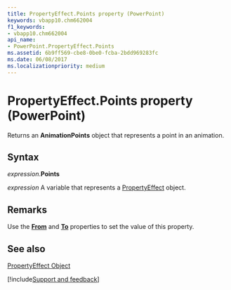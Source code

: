 ```yaml
---
title: PropertyEffect.Points property (PowerPoint)
keywords: vbapp10.chm662004
f1_keywords:
- vbapp10.chm662004
api_name:
- PowerPoint.PropertyEffect.Points
ms.assetid: 6b9ff569-cbe8-0be0-fcba-2bdd969283fc
ms.date: 06/08/2017
ms.localizationpriority: medium
---
```



# PropertyEffect.Points property (PowerPoint)

Returns an **AnimationPoints** object that represents a point in an animation.


## Syntax

_expression_.**Points**

_expression_ A variable that represents a [PropertyEffect](PowerPoint.PropertyEffect.md) object.


## Remarks

Use the **[From](PowerPoint.PropertyEffect.From.md)** and **[To](PowerPoint.PropertyEffect.To.md)** properties to set the value of this property.


## See also


[PropertyEffect Object](PowerPoint.PropertyEffect.md)

[!include[Support and feedback](~/includes/feedback-boilerplate.md)]